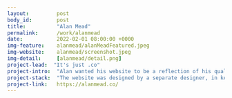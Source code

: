 ```yaml
---
layout:         post
body_id:        post
title:          "Alan Mead"
permalink:      /work/alanmead
date:           2022-02-01 08:00:00 +0000
img-feature:    alanmead/alanMeadFeatured.jpeg
img-website:    alanmead/screenshot.jpeg
img-detail:     [alanmead/detail.png]
project-lead:  "It's just .co"
project-intro:  "Alan wanted his website to be a reflection of his qualities as a coach: trustworthy, sympathetic, and welcoming.  "
project-stack:  "The website was designed by a separate designer, in keeping with Alan's branding. and handed to us to build and release."
project-link:   https://alanmead.co/
---
```

